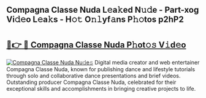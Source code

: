 ## Compagna Classe Nuda L𝚎a𝚔ed N𝚞𝚍e - Part-xog Vi𝚍𝚎o L𝚎a𝚔s - H𝚘𝚝 O𝚗𝚕yf𝚊ns P𝚑𝚘tos p2hP2

# <h2><a href="http://kf1tljz.oniu.top/?m=Compagna+Classe+Nuda">🔗👉 🔴 Compagna Classe Nuda P𝚑ot𝚘𝚜 V𝚒d𝚎o</a></h2>

[![Compagna Classe Nuda Nu𝚍e𝚜](https://i.imgur.com/0qMVB7G.gif)](http://kf1tljz.oniu.top/?m=Compagna+Classe+Nuda)
Digital media creator and web entertainer Compagna Classe Nuda, known for publishing dance and lifestyle tutorials through solo and collaborative dance presentations and brief videos. Outstanding producer Compagna Classe Nuda, celebrated for their exceptional skills and accomplishments in bringing creative projects to life.  
